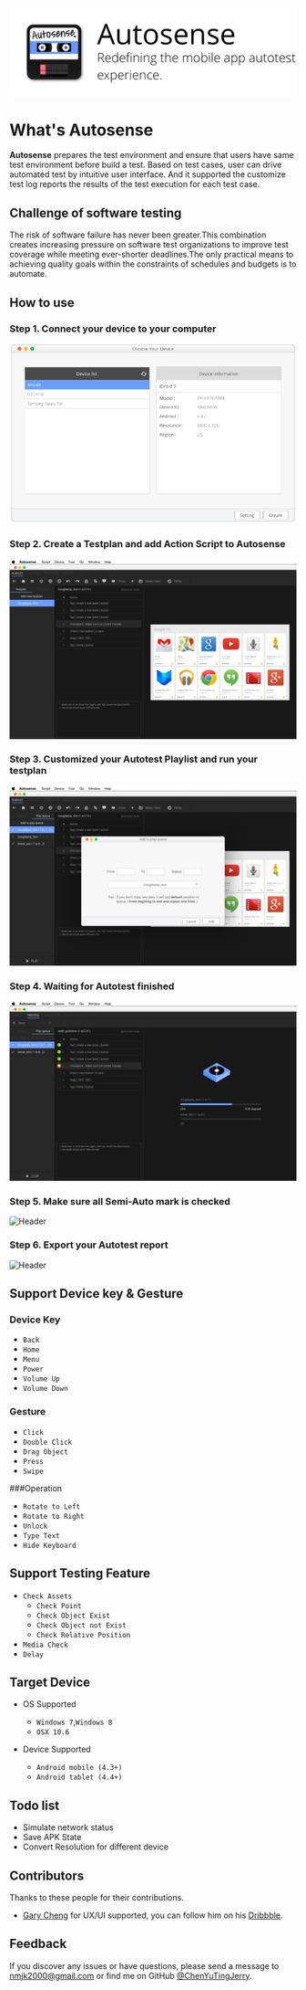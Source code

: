 
![Header](./doc/Autosense_banner.png)

# What's Autosense

**Autosense** prepares the test environment and ensure that users have same test environment before build a test. Based on test cases, user can drive automated test by intuitive user interface. And it supported the customize test log reports the results of the test execution for each test case.

## Challenge of software testing

The risk of software failure has never been greater.This combination creates increasing pressure on software test organizations to improve test coverage while meeting ever-shorter deadlines.The only practical means to achieving quality goals within the constraints of schedules and budgets is to automate.

## How to use

### Step 1. Connect your device to your computer

![Header](./doc/step1.png)

### Step 2. Create a Testplan and add Action Script to Autosense

![Header](./doc/step2.png)

### Step 3. Customized your Autotest Playlist and run your testplan

![Header](./doc/step3.png)

### Step 4. Waiting for Autotest finished

![Header](./doc/step4.png)

### Step 5. Make sure all Semi-Auto mark is checked

![Header](https://github.com/yra99ary/AutoSense_2/blob/master/doc/step5.png)

### Step 6. Export your Autotest report

![Header](https://github.com/yra99ary/AutoSense_2/blob/master/doc/step6.png)

## Support Device key & Gesture

### Device Key

* `Back`
* `Home`
* `Menu`
* `Power`
* `Volume Up`
* `Volume Down`

### Gesture

* `Click` 
* `Double Click`
* `Drag Object`
* `Press`
* `Swipe`

###Operation

* `Rotate to Left`
* `Rotate to Right`
* `Unlock`
* `Type Text`
* `Hide Keyboard`

## Support Testing Feature

* `Check Assets`
  - `Check Point`
  - `Check Object Exist`
  - `Check Object not Exist`
  - `Check Relative Position`
* `Media Check`
* `Delay`

## Target Device

* OS Supported
  - `Windows 7`,`Windows 8`
  - `OSX 10.6`

* Device Supported
  - `Android mobile (4.3+)`
  - `Android tablet (4.4+)`

## Todo list

* Simulate network status
* Save APK State
* Convert Resolution for different device

## Contributors

Thanks to these people for their contributions.

* [Gary Cheng](https://github.com/yra99ary) for UX/UI supported, you can follow him on his [Dribbble](https://dribbble.com/yra99ary).

## Feedback

If you discover any issues or have questions, please send a message to [nmjk2000@gmail.com](mailto:nmjk2000@gmail.com) or find me on GitHub [@ChenYuTingJerry](https://github.com/ChenYuTingJerry).


